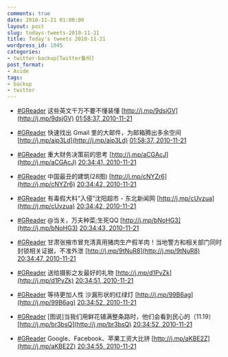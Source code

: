 ```yaml
---
comments: true
date: 2010-11-21 01:00:00
layout: post
slug: todays-tweets-2010-11-21
title: Today's tweets 2010-11-21
wordpress_id: 1045
categories:
- twitter-backup[Twitter备份]
post_format:
- Aside
tags:
- backup
- twitter
---
```





  * [#GReader](http://search.twitter.com/search?q=%23GReader) 这些英文千万不要不懂装懂 [http://j.mp/9dsjGV](http://j.mp/9dsjGV) [01:58:37, 2010-11-21](http://twitter.com/gfrog/statuses/6043750891528192)





  * [#GReader](http://search.twitter.com/search?q=%23GReader) 快速找出 Gmail 里的大邮件，为邮箱腾出多余空间 [http://j.mp/aip3Ld](http://j.mp/aip3Ld) [01:58:37, 2010-11-21](http://twitter.com/gfrog/statuses/6043753869475840)





  * [#GReader](http://search.twitter.com/search?q=%23GReader) 重大财务决策前的思考 [http://j.mp/aCGAcJ](http://j.mp/aCGAcJ) [20:34:41, 2010-11-21](http://twitter.com/gfrog/statuses/6324620919570432)





  * [#GReader](http://search.twitter.com/search?q=%23GReader) 中国最丑的建筑(28图) [http://j.mp/cNYZr6](http://j.mp/cNYZr6) [20:34:42, 2010-11-21](http://twitter.com/gfrog/statuses/6324622379192320)





  * [#GReader](http://search.twitter.com/search?q=%23GReader) 有毒假大料“入侵”沈阳超市 - 东北新闻网 [http://j.mp/cUvzua](http://j.mp/cUvzua) [20:34:42, 2010-11-21](http://twitter.com/gfrog/statuses/6324623591346177)





  * [#GReader](http://search.twitter.com/search?q=%23GReader) @当关，万夫种菜;生死QQ [http://j.mp/bNoHG3](http://j.mp/bNoHG3) [20:34:43, 2010-11-21](http://twitter.com/gfrog/statuses/6324626149867520)





  * [#GReader](http://search.twitter.com/search?q=%23GReader) 甘肃张掖市冒充清真用猪肉生产假羊肉！当地警方和相关部门同时封锁相关证据，不准外泄 [http://j.mp/9tNuR8](http://j.mp/9tNuR8) [20:34:47, 2010-11-21](http://twitter.com/gfrog/statuses/6324643015163904)





  * [#GReader](http://search.twitter.com/search?q=%23GReader) 送给摄影之友最好的礼物 [http://j.mp/d1PvZk](http://j.mp/d1PvZk) [20:34:51, 2010-11-21](http://twitter.com/gfrog/statuses/6324661893726209)





  * [#GReader](http://search.twitter.com/search?q=%23GReader) 等待更加人性 沙漏形状的红绿灯 [http://j.mp/99B6ag](http://j.mp/99B6ag) [20:34:52, 2010-11-21](http://twitter.com/gfrog/statuses/6324663999275008)





  * [#GReader](http://search.twitter.com/search?q=%23GReader) [图说]当我们用鲜花铺满整条路时，他们会看到民心的（11.19） [http://j.mp/br3bsQ](http://j.mp/br3bsQ) [20:34:52, 2010-11-21](http://twitter.com/gfrog/statuses/6324666071257089)





  * [#GReader](http://search.twitter.com/search?q=%23GReader) Google、Facebook、苹果工资大比拼 [http://j.mp/aKBE2Z](http://j.mp/aKBE2Z) [20:34:55, 2010-11-21](http://twitter.com/gfrog/statuses/6324677634957313)




